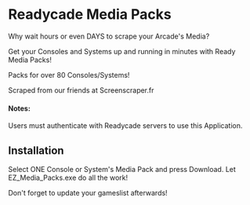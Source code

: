 # Readycade Media Packs

Why wait hours or even DAYS to scrape your Arcade's Media?

Get your Consoles and Systems up and running in minutes with Ready Media Packs!

Packs for over 80 Consoles/Systems!

Scraped from our friends at Screenscraper.fr

#### Notes:
Users must authenticate with Readycade servers to use this Application.

## Installation
Select ONE Console or System's Media Pack and press Download. Let EZ_Media_Packs.exe do all the work!

Don't forget to update your gameslist afterwards!
